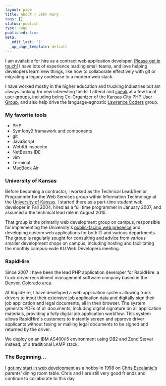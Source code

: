 ```yaml
---
layout: page
title: About | John Kary
tags: []
status: publish
type: page
published: true
meta:
  _edit_last: '1'
  _wp_page_template: default
---
```

I am available for hire as a contract web application developer. [Please get in touch!][] I have lots of experience leading small teams, and love helping developers learn new things, like how to collaborate effectively with git or migrating a legacy codebase to a modern web stack.

I have worked mostly in the higher education and trucking industries but am always looking for new interesting fields! I attend and [speak][] at a few local user groups, including being Co-Organizer of the [Kansas City PHP User Group][], and also help drive the language-agnostic [Lawrence Coders][] group.

### My favorite tools

-   PHP
-   Symfony2 framework and components
-   git
-   JavaScript
-   WebKit inspector
-   NetBeans IDE
-   vim
-   Terminal
-   MacBook Air

### University of Kansas

Before becoming a contractor, I worked as the Technical Lead/Senior Programmer for the Web Services group within Information Technology at the [University of Kansas][]. I started there as a part-time student web developer in Fall 2004, hired as a full time programmer in January 2007, and assumed a the technical lead role in August 2010.

That group is the primarily web development group on campus, responsible for implementing the University's [public-facing web presence][] and developing custom web applications for both IT and various departments. The group is regularly sought for consulting and advice from various smaller development shops on campus, including hosting and facilitating the monthly campus-wide KU Web Developers meeting.

### RapidHire

Since 2007 I have been the lead PHP application developer for RapidHire: a truck driver recruitment management software company based in the Denver, Colorado area.

At RapidHire, I have developed a web application system allowing truck drivers to input their extensive job application data and digitally sign their job application and legal documents, all in their browser. The system generats PDFs of all documents, including digital signature on all application materials, providing a fully digital job application workflow. This system allows RapidHire's customers to instantly screen and approve driver applicants without faxing or mailing legal documents to be signed and returned by the driver.

We deploy on an IBM AS400/i5 environment using DB2 and Zend Server instead, of a traditional LAMP stack.

### The Beginning&hellip;

I [got my start in web development][] as a hobby in 1998 on [Chris
Escalante's][] parents' dining room table. Chris and I are still very
good friends and continue to collaborate to this day.

  [Please get in touch!]: http://johnkary.net/contact
  [speak]: http://johnkary.net/talks
  [Kansas City PHP User Group]: http://www.meetup.com/kcphpug/
  [Lawrence Coders]: http://www.meetup.com/Lawrence-Coders/
  [University of Kansas]: http://www.ku.edu "University of Kansas"
  [public-facing web presence]: http://www.ku.edu
  [got my start in web development]: http://cjonline.com/stories/102900/kid_iconcepts.shtml
  [Chris Escalante's]: http://cescalante.com/